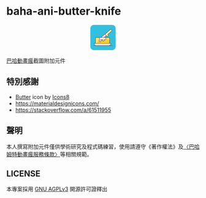 # baha-ani-butter-knife

<p align="center"><img src="asset/icons8-butter-66.png" alt="logo" /></p>

[巴哈動畫瘋](https://ani.gamer.com.tw/)截圖附加元件

## 特別感謝
* <a target="_blank" href="https://icons8.com/icon/IfXJmG4pVtC9/butter">Butter</a> icon by <a target="_blank" href="https://icons8.com">Icons8</a>
* https://materialdesignicons.com/
* https://stackoverflow.com/a/61511955

## 聲明
本人撰寫附加元件僅供學術研究及程式碼練習，使用請遵守《著作權法》及[〈巴哈姆特動畫瘋服務條款〉](https://ani.gamer.com.tw/animeRule.php)等相關規範。

## LICENSE
本專案採用 [GNU AGPLv3](LICENSE) 開源許可證釋出
